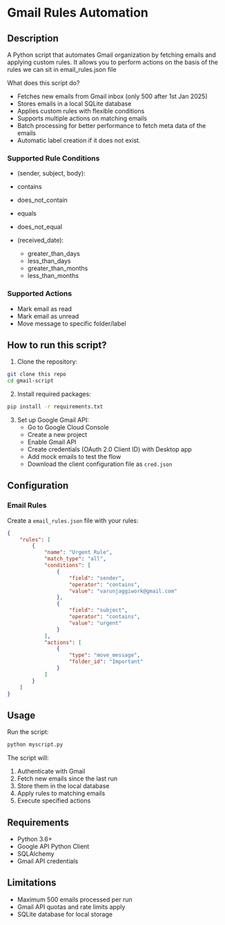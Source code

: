 # Gmail Rules Automation

## Description
A Python script that automates Gmail organization by fetching emails and applying custom rules. It allows you to perform actions on the basis of the rules we can sit in email_rules.json file

What does this script do?

- Fetches new emails from Gmail inbox (only 500 after 1st Jan 2025)
- Stores emails in a local SQLite database
- Applies custom rules with flexible conditions
- Supports multiple actions on matching emails
- Batch processing for better performance to fetch meta data of the emails
- Automatic label creation if it does not exist.

### Supported Rule Conditions
 - (sender, subject, body):
  - contains
  - does_not_contain
  - equals
  - does_not_equal

- (received_date):
  - greater_than_days
  - less_than_days
  - greater_than_months
  - less_than_months

### Supported Actions
- Mark email as read
- Mark email as unread
- Move message to specific folder/label

## How to run this script?

1. Clone the repository:
```bash
git clone this repo
cd gmail-script
```

2. Install required packages:
```bash
pip install -r requirements.txt
```

3. Set up Google Gmail API:
   - Go to Google Cloud Console
   - Create a new project
   - Enable Gmail API
   - Create credentials (OAuth 2.0 Client ID) with Desktop app
   - Add mock emails to test the flow
   - Download the client configuration file as `cred.json`

## Configuration

### Email Rules
Create a `email_rules.json` file with your rules:
```json
{
    "rules": [
        {
            "name": "Urgent Rule",
            "match_type": "all",
            "conditions": [
                {
                    "field": "sender",
                    "operator": "contains",
                    "value": "varunjaggiwork@gmail.com"
                },
                {
                    "field": "subject",
                    "operator": "contains",
                    "value": "urgent"
                }
            ],
            "actions": [
                {
                    "type": "move_message",
                    "folder_id": "Important"
                }
            ]
        }
    ]
}
```

## Usage

Run the script:
```bash
python myscript.py
```

The script will:
1. Authenticate with Gmail
2. Fetch new emails since the last run
3. Store them in the local database
4. Apply rules to matching emails
5. Execute specified actions


## Requirements
- Python 3.6+
- Google API Python Client
- SQLAlchemy
- Gmail API credentials

## Limitations
- Maximum 500 emails processed per run
- Gmail API quotas and rate limits apply
- SQLite database for local storage